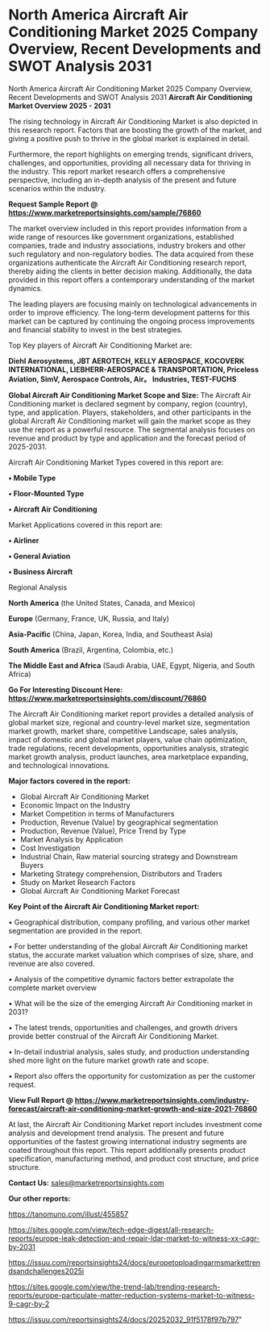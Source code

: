 # North America Aircraft Air Conditioning Market 2025 Company Overview, Recent Developments and SWOT Analysis 2031
North America Aircraft Air Conditioning Market 2025 Company Overview, Recent Developments and SWOT Analysis 2031
<Strong> Aircraft Air Conditioning Market Overview 2025 - 2031</strong>

The rising technology in Aircraft Air Conditioning Market is also depicted in this research report. Factors that are boosting the growth of the market, and giving a positive push to thrive in the global market is explained in detail.

Furthermore, the report highlights on emerging trends, significant drivers, challenges, and opportunities, providing all necessary data for thriving in the industry. This report market research offers a comprehensive perspective, including an in-depth analysis of the present and future scenarios within the industry.

<strong>Request Sample Report @ <a href=https://www.marketreportsinsights.com/sample/76860>https://www.marketreportsinsights.com/sample/76860</a></strong>

The market overview included in this report provides information from a wide range of resources like government organizations, established companies, trade and industry associations, industry brokers and other such regulatory and non-regulatory bodies. The data acquired from these organizations authenticate the Aircraft Air Conditioning research report, thereby aiding the clients in better decision making. Additionally, the data provided in this report offers a contemporary understanding of the market dynamics.

The leading players are focusing mainly on technological advancements in order to improve efficiency. The long-term development patterns for this market can be captured by continuing the ongoing process improvements and financial stability to invest in the best strategies.

Top Key players of Aircraft Air Conditioning Market are:

<strong>Diehl Aerosystems, JBT AEROTECH, KELLY AEROSPACE, KOCOVERK INTERNATIONAL, LIEBHERR-AEROSPACE & TRANSPORTATION, Priceless Aviation, SimV, Aerospace Controls, Air。 Industries, TEST-FUCHS</strong>

<strong><b>Global Aircraft Air Conditioning Market Scope and Size:</b></strong>
The Aircraft Air Conditioning market is declared segment by company, region (country), type, and application. Players, stakeholders, and other participants in the global Aircraft Air Conditioning market will gain the market scope as they use the report as a powerful resource. The segmental analysis focuses on revenue and product by type and application and the forecast period of 2025-2031.

Aircraft Air Conditioning Market Types covered in this report are:

<strong>• Mobile Type

• Floor-Mounted Type

• Aircraft Air Conditioning</strong>

Market Applications covered in this report are:

<strong>• Airliner

• General Aviation

• Business Aircraft</strong> 

Regional Analysis

<strong>North America</strong> (the United States, Canada, and Mexico)

<strong>Europe</strong> (Germany, France, UK, Russia, and Italy)

<strong>Asia-Pacific</strong> (China, Japan, Korea, India, and Southeast Asia)

<strong>South America</strong> (Brazil, Argentina, Colombia, etc.)

<strong>The Middle East and Africa</strong> (Saudi Arabia, UAE, Egypt, Nigeria, and South Africa)

<strong>Go For Interesting Discount Here: <a href=https://www.marketreportsinsights.com/discount/76860>https://www.marketreportsinsights.com/discount/76860</a></strong>

The Aircraft Air Conditioning market report provides a detailed analysis of global market size, regional and country-level market size, segmentation market growth, market share, competitive Landscape, sales analysis, impact of domestic and global market players, value chain optimization, trade regulations, recent developments, opportunities analysis, strategic market growth analysis, product launches, area marketplace expanding, and technological innovations.

<strong><b>Major factors covered in the report:</b></strong>
<ul>
  <li>Global Aircraft Air Conditioning Market </li>
  <li>Economic Impact on the Industry</li>
  <li>Market Competition in terms of Manufacturers</li>
  <li>Production, Revenue (Value) by geographical segmentation</li>
  <li>Production, Revenue (Value), Price Trend by Type</li>
  <li>Market Analysis by Application</li>
  <li>Cost Investigation</li>
  <li>Industrial Chain, Raw material sourcing strategy and Downstream Buyers</li>
  <li>Marketing Strategy comprehension, Distributors and Traders</li>
  <li>Study on Market Research Factors</li>
  <li>Global Aircraft Air Conditioning Market Forecast</li>
</ul>

<strong><b>Key Point of the Aircraft Air Conditioning Market report:</b></strong>

• Geographical distribution, company profiling, and various other market segmentation are provided in the report.

• For better understanding of the global Aircraft Air Conditioning market status, the accurate market valuation which comprises of size, share, and revenue are also covered.

• Analysis of the competitive dynamic factors better extrapolate the complete market overview

• What will be the size of the emerging Aircraft Air Conditioning market in 2031?

• The latest trends, opportunities and challenges, and growth drivers provide better construal of the Aircraft Air Conditioning Market.

• In-detail industrial analysis, sales study, and production understanding shed more light on the future market growth rate and scope.

• Report also offers the opportunity for customization as per the customer request.

<strong><b>View Full Report @ <a href=https://www.marketreportsinsights.com/industry-forecast/aircraft-air-conditioning-market-growth-and-size-2021-76860>https://www.marketreportsinsights.com/industry-forecast/aircraft-air-conditioning-market-growth-and-size-2021-76860</a></b></strong>


At last, the Aircraft Air Conditioning Market report includes investment come analysis and development trend analysis. The present and future opportunities of the fastest growing international industry segments are coated throughout this report. This report additionally presents product specification, manufacturing method, and product cost structure, and price structure.

<strong>Contact Us:</strong>
sales@marketreportsinsights.com

<strong>Our other reports:</strong>

<a href=https://tanomuno.com/illust/455857>https://tanomuno.com/illust/455857</a>

<a href=https://sites.google.com/view/tech-edge-digest/all-research-reports/europe-leak-detection-and-repair-ldar-market-to-witness-xx-cagr-by-2031>https://sites.google.com/view/tech-edge-digest/all-research-reports/europe-leak-detection-and-repair-ldar-market-to-witness-xx-cagr-by-2031</a>

<a href=https://issuu.com/reportsinsights24/docs/europetoploadingarmsmarkettrendsandchallenges2025i>https://issuu.com/reportsinsights24/docs/europetoploadingarmsmarkettrendsandchallenges2025i</a>

<a href=https://sites.google.com/view/the-trend-lab/trending-research-reports/europe-particulate-matter-reduction-systems-market-to-witness-9-cagr-by-2>https://sites.google.com/view/the-trend-lab/trending-research-reports/europe-particulate-matter-reduction-systems-market-to-witness-9-cagr-by-2</a>

<a href=https://issuu.com/reportsinsights24/docs/20252032_91f5178f97b797>https://issuu.com/reportsinsights24/docs/20252032_91f5178f97b797</a>"

